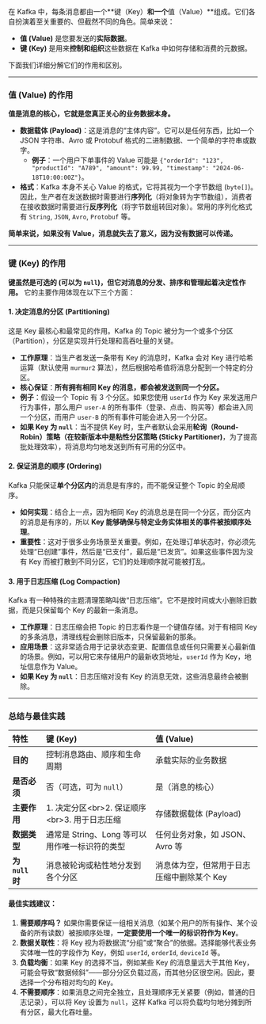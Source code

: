 在 Kafka 中，每条消息都由一个\*\*键（Key）**和一个**值（Value）\*\*组成。它们各自扮演着至关重要的、但截然不同的角色。简单来说：

  * **值 (Value)** 是您要发送的**实际数据**。
  * **键 (Key)** 是用来**控制和组织**这些数据在 Kafka 中如何存储和消费的元数据。

下面我们详细分解它们的作用和区别。

-----

### 值 (Value) 的作用

**值是消息的核心，它就是您真正关心的业务数据本身。**

  * **数据载体 (Payload)**：这是消息的“主体内容”。它可以是任何东西，比如一个 JSON 字符串、Avro 或 Protobuf 格式的二进制数据、一个简单的字符串或数字。
      * **例子**：一个用户下单事件的 Value 可能是 `{"orderId": "123", "productId": "A789", "amount": 99.99, "timestamp": "2024-06-18T10:00:00Z"}`。
  * **格式**：Kafka 本身不关心 Value 的格式，它将其视为一个字节数组 (`byte[]`)。因此，生产者在发送数据时需要进行**序列化**（将对象转为字节数组），消费者在接收数据时需要进行**反序列化**（将字节数组转回对象）。常用的序列化格式有 `String`, `JSON`, `Avro`, `Protobuf` 等。

**简单来说，如果没有 Value，消息就失去了意义，因为没有数据可以传递。**

-----

### 键 (Key) 的作用

**键虽然是可选的 (可以为 `null`)，但它对消息的分发、排序和管理起着决定性作用。** 它的主要作用体现在以下三个方面：

#### 1\. 决定消息的分区 (Partitioning)

这是 Key 最核心和最常见的作用。Kafka 的 Topic 被分为一个或多个分区（Partition），分区是实现并行处理和高吞吐量的关键。

  * **工作原理**：当生产者发送一条带有 Key 的消息时，Kafka 会对 Key 进行哈希运算（默认使用 `murmur2` 算法），然后根据哈希值将消息分配到一个特定的分区。
  * **核心保证**：**所有拥有相同 Key 的消息，都会被发送到同一个分区。**
  * **例子**：假设一个 Topic 有 3 个分区。如果您使用 `userId` 作为 Key 来发送用户行为事件，那么用户 `user-A` 的所有事件（登录、点击、购买等）都会进入同一个分区，而用户 `user-B` 的所有事件可能会进入另一个分区。
  * **如果 Key 为 `null`**：当不提供 Key 时，生产者默认会采用**轮询（Round-Robin）策略（在较新版本中是粘性分区策略 (Sticky Partitioner)**，为了提高批处理效率），将消息均匀地发送到所有可用的分区中。

#### 2\. 保证消息的顺序 (Ordering)

Kafka 只能保证**单个分区内**的消息是有序的，而不能保证整个 Topic 的全局顺序。

  * **如何实现**：结合上一点，因为相同 Key 的消息总是在同一个分区，而分区内的消息是有序的，所以 **Key 能够确保与特定业务实体相关的事件被按顺序处理**。
  * **重要性**：这对于很多业务场景至关重要。例如，在处理订单状态时，你必须先处理“已创建”事件，然后是“已支付”，最后是“已发货”。如果这些事件因为没有 Key 而被打散到不同分区，它们的处理顺序就可能被打乱。

#### 3\. 用于日志压缩 (Log Compaction)

Kafka 有一种特殊的主题清理策略叫做“日志压缩”。它不是按时间或大小删除旧数据，而是只保留每个 Key 的最新一条消息。

  * **工作原理**：日志压缩会把 Topic 的日志看作是一个键值存储。对于有相同 Key 的多条消息，清理线程会删除旧版本，只保留最新的那条。
  * **应用场景**：这非常适合用于记录状态变更、配置信息或任何只需要关心最新值的场景。例如，可以用它来存储用户的最新收货地址，`userId` 作为 Key，地址信息作为 Value。
  * **如果 Key 为 `null`**：日志压缩对没有 Key 的消息无效，这些消息最终会被删除。

-----

### 总结与最佳实践

| 特性 | 键 (Key) | 值 (Value) |
| :--- | :--- | :--- |
| **目的** | 控制消息路由、顺序和生命周期 | 承载实际的业务数据 |
| **是否必须** | 否（可选，可为 `null`） | 是（消息的核心） |
| **主要作用** | 1. 决定分区\<br\>2. 保证顺序\<br\>3. 用于日志压缩 | 存储数据载体 (Payload) |
| **数据类型** | 通常是 String、Long 等可以用作唯一标识符的类型 | 任何业务对象，如 JSON、Avro 等 |
| **为 `null` 时** | 消息被轮询或粘性地分发到各个分区 | 消息体为空，但常用于日志压缩中删除某个 Key |

#### 最佳实践建议：

1.  **需要顺序吗？** 如果你需要保证一组相关消息（如某个用户的所有操作、某个设备的所有读数）被按顺序处理，**一定要使用一个唯一的标识符作为 Key**。
2.  **数据关联性**：将 Key 视为将数据流“分组”或“聚合”的依据。选择能够代表业务实体唯一性的字段作为 Key，例如 `userId`, `orderId`, `deviceId` 等。
3.  **负载均衡**：如果 Key 的选择不当，例如某些 Key 的消息量远大于其他 Key，可能会导致“数据倾斜”——部分分区负载过高，而其他分区很空闲。因此，要选择一个分布相对均匀的 Key。
4.  **不需要顺序**：如果消息之间完全独立，且处理顺序无关紧要（例如，普通的日志记录），可以将 Key 设置为 `null`，这样 Kafka 可以将负载均匀地分摊到所有分区，最大化吞吐量。